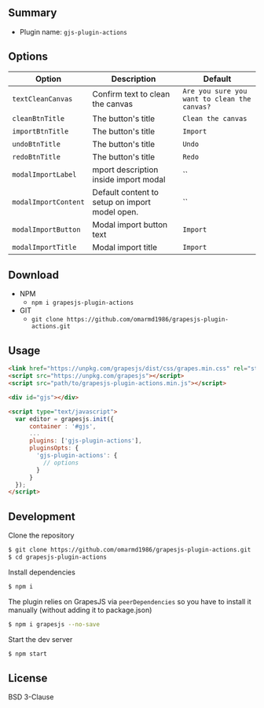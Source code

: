 ## Summary

* Plugin name: `gjs-plugin-actions`


## Options

|Option|Description|Default|
|-|-|-
|`textCleanCanvas`|Confirm text to clean the canvas|`Are you sure you want to clean the canvas?`|
|`cleanBtnTitle`|The button's title|`Clean the canvas`|
|`importBtnTitle`|The button's title|`Import`|
|`undoBtnTitle`|The button's title|`Undo`|
|`redoBtnTitle`|The button's title|`Redo`|
|`modalImportLabel`|mport description inside import modal|``|
|`modalImportContent`|Default content to setup on import model open.|``|
|`modalImportButton`|Modal import button text|`Import`|
|`modalImportTitle`|Modal import title|`Import`|


## Download

* NPM
  * `npm i grapesjs-plugin-actions`
* GIT
  * `git clone https://github.com/omarmd1986/grapesjs-plugin-actions.git`


## Usage

```html
<link href="https://unpkg.com/grapesjs/dist/css/grapes.min.css" rel="stylesheet"/>
<script src="https://unpkg.com/grapesjs"></script>
<script src="path/to/grapesjs-plugin-actions.min.js"></script>

<div id="gjs"></div>

<script type="text/javascript">
  var editor = grapesjs.init({
      container : '#gjs',
      ...
      plugins: ['gjs-plugin-actions'],
      pluginsOpts: {
        'gjs-plugin-actions': {
          // options
        }
      }
  });
</script>
```



## Development

Clone the repository

```sh
$ git clone https://github.com/omarmd1986/grapesjs-plugin-actions.git
$ cd grapesjs-plugin-actions
```

Install dependencies

```sh
$ npm i
```

The plugin relies on GrapesJS via `peerDependencies` so you have to install it manually (without adding it to package.json)

```sh
$ npm i grapesjs --no-save
```

Start the dev server

```sh
$ npm start
```


## License

BSD 3-Clause
